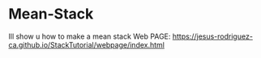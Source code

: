 # Mean-Stack
Ill show u how to make a mean stack
Web PAGE: https://jesus-rodriguez-ca.github.io/StackTutorial/webpage/index.html

